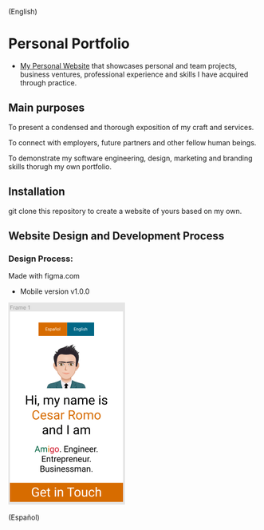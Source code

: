 (English)
# Personal Portfolio
- [My Personal Website](https://romocesar.github.io) that showcases personal and team projects, business ventures, professional experience and skills I have acquired through practice.

## Main purposes

To present a condensed and thorough exposition of my craft and services.

To connect with employers, future partners and other fellow human beings.

To demonstrate my software engineering, design, marketing and branding skills thorugh my own portfolio.


## Installation

git clone this repository to create a website of yours based on my own.

## Website Design and Development Process

### Design Process:
Made with figma.com

- Mobile version v1.0.0

![Mobile Frame #1](design/Mobile_F1.PNG)

(Español)
